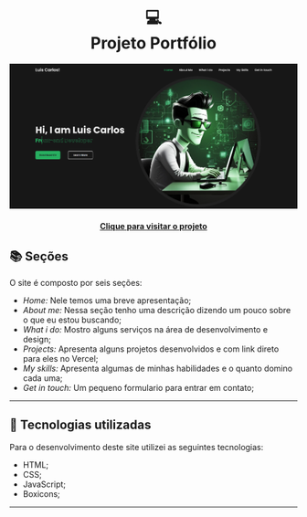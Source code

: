 <h1 align="center">
  💻<br>Projeto Portfólio
</h1>

![Resultado final do projeto](assets/img/preview.png)

<h4 align="center"><a href="https://portfolio-project-chi-lake.vercel.app" target="_blank">Clique para visitar o projeto</a></h4>

## 📚 Seções

O site é composto por seis seções:

- *Home:* Nele temos uma breve apresentação;
- *About me:* Nessa seção tenho uma descrição dizendo um pouco sobre o que eu estou buscando;
- *What i do:* Mostro alguns serviços na área de desenvolvimento e design;
- *Projects:* Apresenta alguns projetos desenvolvidos e com link direto para eles no Vercel;
- *My skills:* Apresenta algumas de minhas habilidades e o quanto domino cada uma;
- *Get in touch:* Um pequeno formulario para entrar em contato;

---

## 💼 Tecnologias utilizadas

Para o desenvolvimento deste site utilizei as seguintes tecnologias:

- HTML;
- CSS;
- JavaScript;
- Boxicons;

---
